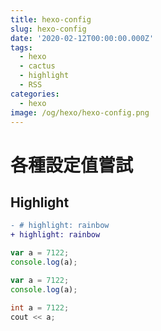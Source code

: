 ```yaml
---
title: hexo-config
slug: hexo-config
date: '2020-02-12T00:00:00.000Z'
tags:
  - hexo
  - cactus
  - highlight
  - RSS
categories:
  - hexo
image: /og/hexo/hexo-config.png
---
```


# 各種設定值嘗試

## Highlight

```diff
- # highlight: rainbow
+ highlight: rainbow
```

```js
var a = 7122;
console.log(a);
```

```javascript
var a = 7122;
console.log(a);
```

```c++
int a = 7122;
cout << a;
```
